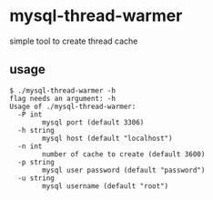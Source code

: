# mysql-thread-warmer

simple tool to create thread cache

## usage

```
$ ./mysql-thread-warmer -h
flag needs an argument: -h
Usage of ./mysql-thread-warmer:
  -P int
    	mysql port (default 3306)
  -h string
    	mysql host (default "localhost")
  -n int
    	number of cache to create (default 3600)
  -p string
    	mysql user password (default "password")
  -u string
    	mysql username (default "root")
```
